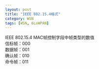 ```yaml
---
layout: post
title: "IEEE 802.15.4格式"
category: WSN
tags: [WSN, 6LoWPAN]
---
```

IEEE 802.15.4 MAC帧控制字段中帧类型的数值  
信标帧：000  
数据帧：001  
确认帧：010  
命令帧：011  

